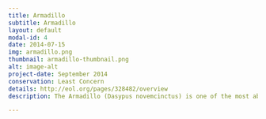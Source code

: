 ```yaml
---
title: Armadillo
subtitle: Armadillo
layout: default
modal-id: 4
date: 2014-07-15
img: armadillo.png
thumbnail: armadillo-thumbnail.png
alt: image-alt
project-date: September 2014
conservation: Least Concern
details: http://eol.org/pages/328482/overview
description: The Armadillo (Dasypus novemcinctus) is one of the most abundant mammals in the region.

---
```

